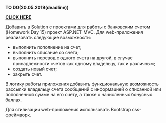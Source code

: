 <b>TO DO(20.05.2019(deadline))</b>

**[CLICK HERE](https://github.com/RyokoAzuno/EPAM.BSUIR.Training/tree/master/NET.S.2019.Kazimirau.15)**

Добавить в Solution с проектами для работы с банковским счетом (Homework Day 15) проект ASP.NET MVC.
Для web-приложения реализовать следующие возможности: 
-	выполнить пополнение на счет;
-	выполнить списание со счета; 
-	выполнить перевод с одного счета на другой, в случае принадлежности счетов как одному владельцу, так и различным;
-	создать новый счет; 
-	закрыть счет. 

В логику работы приложения добавить функциональную возможность рассылки владельцу счета сообщений с информацией о списанной или пополненной сумме на его счету, а также о начисленных бонусных баллах.

Для стилизации web-приложения использовать Bootstrap css-фреймворк.


